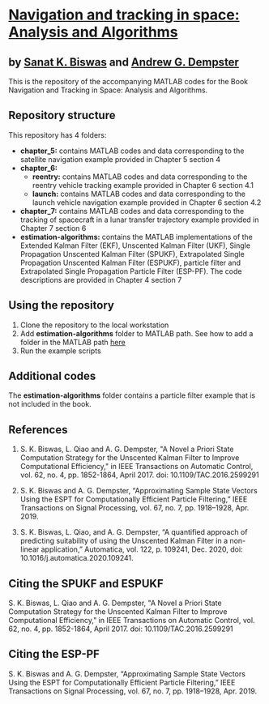 # [Navigation and tracking in space: Analysis and Algorithms](https://uk.artechhouse.com/Navigation-and-Tracking-in-Space-Analysis-and-Algorithms-P2215.aspx)

## by [Sanat K. Biswas](https://ssl.iiitd.edu.in/author/sanat-k-biswas/) and [Andrew G. Dempster](https://www.unsw.edu.au/staff/andrew-dempster)

This is the repository of the accompanying MATLAB codes for the Book Navigation and Tracking in Space: Analysis and Algorithms.

## Repository structure
This repository has 4 folders:
- **chapter_5:** contains MATLAB codes and data corresponding to the satellite navigation example provided in Chapter 5 section 4
- **chapter_6:**
    - **reentry:** contains MATLAB codes and data corresponding to the reentry vehicle tracking example provided in Chapter 6 section 4.1
    - **launch:** contains MATLAB codes and data corresponding to the launch vehicle navigation example provided in Chapter 6 section 4.2
- **chapter_7:** contains MATLAB codes and data corresponding to the tracking of spacecraft in a lunar transfer trajectory example provided in Chapter 7 section 6
- **estimation-algorithms:** contains the MATLAB implementations of the Extended Kalman Filter (EKF), Unscented Kalman Filter (UKF), Single Propagation Unscented Kalman Filter (SPUKF), Extrapolated Single Propagation Unscented Kalman Filter (ESPUKF), particle filter and Extrapolated Single Propagation Particle Filter (ESP-PF). The code descriptions are provided in Chapter 4 section 7

## Using the repository
1. Clone the repository to the local workstation
2. Add **estimation-algorithms** folder to MATLAB path. See how to add a folder in the MATLAB path [here](https://in.mathworks.com/help/matlab/ref/path.html)
3. Run the example scripts

## Additional codes
The **estimation-algorithms** folder contains a particle filter example that is not included in the book.

## References
1. S. K. Biswas, L. Qiao and A. G. Dempster, "A Novel a Priori State Computation Strategy for the Unscented Kalman Filter to Improve Computational Efficiency," in IEEE Transactions on Automatic Control, vol. 62, no. 4, pp. 1852-1864, April 2017. doi: 10.1109/TAC.2016.2599291 

2. S. K. Biswas and A. G. Dempster, “Approximating Sample State Vectors Using the ESPT for Computationally Efficient Particle Filtering,” IEEE Transactions on Signal Processing, vol. 67, no. 7, pp. 1918–1928, Apr. 2019.

3. S. K. Biswas, L. Qiao, and A. G. Dempster, “A quantified approach of predicting suitability of using the Unscented Kalman Filter in a non-linear application,” Automatica, vol. 122, p. 109241, Dec. 2020, doi: 10.1016/j.automatica.2020.109241.

## Citing the SPUKF and ESPUKF
S. K. Biswas, L. Qiao and A. G. Dempster, "A Novel a Priori State Computation Strategy for the Unscented Kalman Filter to Improve Computational Efficiency," in IEEE Transactions on Automatic Control, vol. 62, no. 4, pp. 1852-1864, April 2017. doi: 10.1109/TAC.2016.2599291

## Citing the ESP-PF
S. K. Biswas and A. G. Dempster, “Approximating Sample State Vectors Using the ESPT for Computationally Efficient Particle Filtering,” IEEE Transactions on Signal Processing, vol. 67, no. 7, pp. 1918–1928, Apr. 2019.
